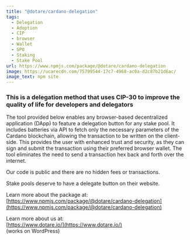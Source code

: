 ```yaml
---
title: "@dotare/cardano-delegation"
tags:
  - Delegation
  - Adoption
  - CIP
  - browser
  - Wallet
  - SPO
  - Staking
  - Stake Pool
url: https://www.npmjs.com/package/@dotare/cardano-delegation
image: https://ucarecdn.com/75799544-17c7-4968-ac0a-d2c87b21d6ac/
image_text: npm site
---
```


### This is a delegation method that uses CIP-30 to improve the quality of life for developers and delegators

The tool provided below enables any browser-based decentralized application (DApp) to feature a delegation button for any stake pool. It includes batteries via API to fetch only the necessary parameters of the Cardano blockchain, allowing the transaction to be written on the client-side. This provides the user with enhanced trust and security, as they can sign and submit the transaction using their preferred browser wallet. The tool eliminates the need to send a transaction hex back and forth over the internet.

Our code is public and there are no hidden fees or transactions.

Stake pools deserve to have a delegate button on their website.

Learn more about the package at:  
[https://www.npmjs.com/package/@dotare/cardano-delegation](https://www.npmjs.com/package/@dotare/cardano-delegation)

Learn more about us at:  
[https://www.dotare.io/](https://www.dotare.io/)  
(works on WordPress)
